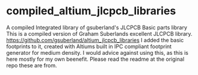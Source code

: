 # compiled_altium_jlcpcb_libraries
A compiled Integrated library of gsuberland's JLCPCB Basic parts library
This is a compiled version of Graham Suberlands excellent JLCPCB library.
https://github.com/gsuberland/altium_jlcpcb_libraries
I added the basic footprints to it, created with Altiums built in IPC compliant footprint generator for medium density.
I would advice against using this, as this is here mostly for my own beenefit. Please read the readme at the original repo these are from.
